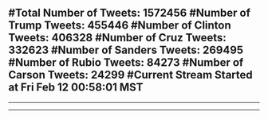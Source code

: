 #Total Number of Tweets: 1572456 
#Number of Trump Tweets: 455446
#Number of Clinton Tweets: 406328
#Number of Cruz Tweets: 332623
#Number of Sanders Tweets: 269495
#Number of Rubio Tweets: 84273
#Number of Carson Tweets: 24299
#Current Stream Started at Fri Feb 12 00:58:01 MST
---
---
---

